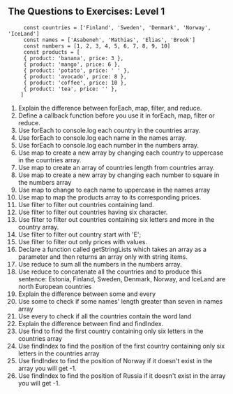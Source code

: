 ## The Questions to Exercises: Level 1
```
     const countries = ['Finland', 'Sweden', 'Denmark', 'Norway', 'IceLand']
     const names = ['Asabeneh', 'Mathias', 'Elias', 'Brook']
     const numbers = [1, 2, 3, 4, 5, 6, 7, 8, 9, 10]
     const products = [
     { product: 'banana', price: 3 },
     { product: 'mango', price: 6 },
     { product: 'potato', price: ' ' },
     { product: 'avocado', price: 8 },
     { product: 'coffee', price: 10 },
     { product: 'tea', price: '' },
    ]
```
    
1. Explain the difference between forEach, map, filter, and reduce.
2. Define a callback function before you use it in forEach, map, filter or reduce.
3. Use forEach to console.log each country in the countries array.
4. Use forEach to console.log each name in the names array.
5. Use forEach to console.log each number in the numbers array.
6. Use map to create a new array by changing each country to uppercase in the countries array.
7. Use map to create an array of countries length from countries array.
8. Use map to create a new array by changing each number to square in the numbers array
9. Use map to change to each name to uppercase in the names array
10. Use map to map the products array to its corresponding prices.
11. Use filter to filter out countries containing land.
12. Use filter to filter out countries having six character.
13. Use filter to filter out countries containing six letters and more in the country array.
14. Use filter to filter out country start with 'E';
15. Use filter to filter out only prices with values.
16. Declare a function called getStringLists which takes an array as a parameter and then returns an array only with string items.
17. Use reduce to sum all the numbers in the numbers array.
18. Use reduce to concatenate all the countries and to produce this sentence: Estonia, Finland, Sweden, Denmark, Norway, and IceLand are north European countries
19. Explain the difference between some and every
20. Use some to check if some names' length greater than seven in names array
21. Use every to check if all the countries contain the word land
22. Explain the difference between find and findIndex.
23. Use find to find the first country containing only six letters in the countries array
24. Use findIndex to find the position of the first country containing only six letters in the countries array
25. Use findIndex to find the position of Norway if it doesn't exist in the array you will get -1.
26. Use findIndex to find the position of Russia if it doesn't exist in the array you will get -1.